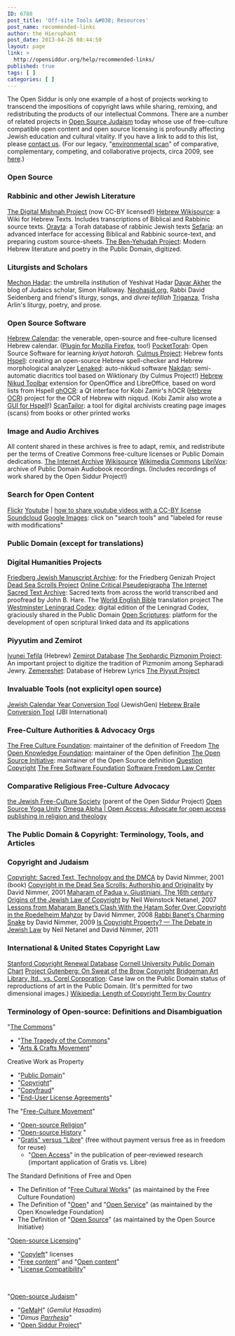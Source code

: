 ```yaml
---
ID: 6788
post_title: 'Off-site Tools &#038; Resources'
post_name: recommended-links
author: the Hierophant
post_date: 2013-04-26 08:44:50
layout: page
link: >
  http://opensiddur.org/help/recommended-links/
published: true
tags: [ ]
categories: [ ]
---
```

<div class="english">
The Open Siddur is only one example of a host of projects working to transcend the impositions of copyright laws while sharing, remixing, and redistributing the products of our intellectual Commons. There are a number of related projects in <a href="https://en.wikipedia.org/wiki/Open_Source_Judaism">Open Source Judaism</a> today whose use of free-culture compatible open content and open source licensing is profoundly affecting Jewish education and cultural vitality. If you have a link to add to this list, please <a href="http://opensiddur.org/contact/">contact us</a>. (For our legacy, "<a href="http://web.archive.org/web/20120708203443/http://wiki.jewishliturgy.org:80/Environmental_Scan">environmental scan</a>" of comparative, complementary, competing, and collaborative projects, circa 2009, see <a href="http://web.archive.org/web/20120708203443/http://wiki.jewishliturgy.org:80/Environmental_Scan">here</a>.)



<h3>Open Source</h3>

<h3>Rabbinic and other Jewish Literature</h3>
<a href="http://www.digitalmishnah.umd.edu/">The Digital Mishnah Project</a> (now CC-BY licensed!)
<a href="http://he.wikisource.org">Hebrew Wikisource</a>: a Wiki for Hebrew Texts. Includes transcriptions of Biblical and Rabbinic source texts.
<a href="https://github.com/MosheWagner/">Orayta</a>: a Torah database of rabbinic Jewish texts
<a href="http://sefaria.org">Sefaria</a>: an advanced interface for accessing Biblical and Rabbinic source-text, and preparing custom source-sheets.
<a href="http://www.benyehuda.org/">The Ben-Yehudah Project</a>: Modern Hebrew literature and poetry in the Public Domain, digitized.


<h3>Liturgists and Scholars</h3>
<a href="http://mechonhadar.org">Mechon Hadar</a>: the umbrella institution of Yeshivat Hadar
<a href="http://web.archive.org/web/20151116213255/http://benabuya.com/">Davar Akher</a> the blog of Judaics scholar, Simon Halloway.
<a href="http://neohasid.org">Neohasid.org</a>, Rabbi David Seidenberg and friend's liturgy, songs, and <em>divrei tefillah</em>
<a href="http://triganza.blogspot.com">Triganza</a>, Trisha Arlin's liturgy, poetry, and prose.


<h3>Open Source Software</h3>
<a href="http://hebcal.com">Hebrew Calendar</a>: the venerable, open-source and free-culture licensed Hebrew calendar. (<a href="https://addons.mozilla.org/en-us/firefox/addon/hebrew-calendar/">Plugin for Mozilla Firefox</a>, too!)
<a href="http://pockettorah.com">PocketTorah</a>: Open Source Software for learning <em>kriyat hatorah</em>.
<a href="http://culmus.sourceforge.net/">Culmus Project</a>: Hebrew fonts
<a href="http://hspell.ivrix.org.il/">Hspell</a>: creating an open-source Hebrew spell-checker and Hebrew morphological analyzer
<a href="https://github.com/dov/lenaked">Lenaked</a>: auto-nikkud software
<a href="http://extensions.openoffice.org/en/project/nakdan-culmus">Nakdan</a>: semi-automatic diacritics tool based on Wiktionary (by Culmus Project!)
<a href="http://extensions.openoffice.org/en/project/hebrew-nikud-toolbar">Hebrew Nikud Toolbar</a> extension for OpenOffice and LibreOffice, based on word lists from Hspell
<a href="https://code.google.com/p/qhocr/">qhOCR</a>: a Qt interface for Kobi Zamir's hOCR (<a href="https://code.google.com/p/hebocr/">Hebrew OCR</a>) project for the OCR of Hebrew with niqqud. (Kobi Zamir also wrote a <a href="http://hspell-gui.sourceforge.net/">GUI for Hspell</a>!)
<a href="http://scantailor.org/downloads/">ScanTailor</a>: a tool for digital archivists creating page images (scans) from books or other printed works


<h3>Image and Audio Archives</h3>
All content shared in these archives is free to adapt, remix, and redistribute per the terms of Creative Commons free-culture licenses or Public Domain dedications.
<a href="http://archive.org/index.php">The Internet Archive</a>
<a href="http://wikisource.org">Wikisource</a>
<a href="http://commons.wikimedia.org/wiki/Main_Page">Wikimedia Commons</a>
<a href="http://librivox.org">LibriVox</a>: archive of Public Domain Audiobook recordings. (Includes recordings of work shared by the Open Siddur Project!)


<h3>Search for Open Content</h3>
<a href="http://www.flickr.com/search/?q=+&amp;l=commderiv&amp;ct=0">Flickr</a>
<a href="http://www.youtube.com/results?filters=creativecommons&amp;search_query=creativecommons&amp;lclk=creativecommons">Youtube</a> | <a href="http://web.archive.org/web/20160304063620/http://www.wikihow.com/Change-the-License-of-a-YouTube-Video-to-Creative-Commons-Attribution">how to share youtube videos with a CC-BY license</a>
<a href="https://soundcloud.com">Soundcloud</a>
<a href="https://www.google.com/search?q=open+siddur&amp;newwindow=1&amp;safe=off&amp;tbm=isch&amp;tbs=sur:fmc">Google Images</a>: click on "search tools" and "labeled for reuse with modifications"




<h3>Public Domain (except for translations)</h3>

<h3>Digital Humanities Projects</h3>
<a href="http://jewishmanuscripts.org">Friedberg Jewish Manuscript Archive</a>: for the Friedberg Genizah Project
<a href="http://www.deadseascrolls.org.il/explore-the-archive">Dead Sea Scrolls Project</a>
<a href="http://ocp.stfx.ca/">Online Critical Pseudepigrapha</a>
<a href="http://www.sacred-texts.com">The Internet Sacred Text Archive</a>: Sacred texts from across the world transcribed and proofread by John B. Hare.
The <a href="http://ebible.org/web/">World English Bible</a> translation project
The <a href="http://tanach.us/">Westminster Leningrad Codex</a>: digital edition of the Leningrad Codex, graciously shared in the Public Domain
<a href="http://openscriptures.org/">Open Scriptures</a>: platform for the development of open scriptural linked data and its applications


<h3>Piyyutim and Zemirot</h3>
<a href="http://www.tefila.org/">Iyunei Tefila</a> (Hebrew)
<a href="http://zemirotdatabase.org">Zemirot Database</a>
<a href="http://www.pizmonim.com/">The Sephardic Pizmonim Project</a>: An important project to digitize the tradition of Pizmonim among Sepharadi Jewry.
<a href="http://www.zemereshet.co.il/">Zemereshet</a>: Database of Hebrew Lyrics
<a href="http://www.piyut.org.il/">The Piyyut Project</a>


<h3>Invaluable Tools (not explicityl open source)</h3>
<a href="http://www.jewishgen.org/infofiles/m_jyear.htm">Jewish Calendar Year Conversion Tool</a> (JewishGen)
<a href="http://www.jbilibrary.org/BrailleLibrary/utf_trans.php">Hebrew Braile Conversion Tool</a> (JBI International)




<h3>Free-Culture Authorities &amp; Advocacy Orgs</h3>

<a href="http://freeculture.org">The Free Culture Foundation</a>: maintainer of the definition of Freedom
<a href="http://us.okfn.org">The Open Knowledge Foundation</a>: maintainer of the Open definition
<a href="http://opensource.org">The Open Source Initiative</a>: maintainer of the Open Source definition
<a href="http://questioncopyright.org">Question Copyright</a>
<a href="http://www.fsf.org">The Free Software Foundation</a>
<a href="https://www.softwarefreedom.org">Software Freedom Law Center</a>

<h3>Comparative Religious Free-Culture Advocacy</h3>

<a href="http://jewishfreeculture.org">the Jewish Free-Culture Society</a> (parent of the Open Siddur Project)
<a href="http://web.archive.org/web/20141218125254/http://yogaunity.org/">Open Source Yoga Unity</a>
<a href="http://oaopenaccess.wordpress.com/">Omega Alpha | Open Access: Advocate for open access publishing in religion and theology</a>




<h3>The Public Domain &amp; Copyright: Terminology, Tools, and Articles</h3>

<h3>Copyright and Judaism</h3>
<a href="http://books.google.com/books?id=tjySDXtoCgwC">Copyright: Sacred Text, Technology and the DMCA</a> by David Nimmer, 2001 (book)
<a href="http://opensiddur.org/wp-content/uploads/2013/04/David-Nimmer-Copyright-in-the-Dead-Sea-Scrolls-Authorship-and-Originality-Houston-Law-Review-v38-Houston-Law-Review-n1-2001-rev.1.pdf">Copyright in the Dead Sea Scrolls: Authorship and Originality</a> by David Nimmer, 2001
<a href="http://opensiddur.org/wp-content/uploads/2013/04/Neil-Weinstock-Netanel-Maharam-of-Padua-v.-Giustiniani-The-16th-century-Origins-of-the-Jewish-Law-of-Copyright-Houston-Law-Review-v44-2007.pdf">Maharam of Padua v. Giustiniani, The 16th century Origins of the Jewish Law of Copyright</a> by Neil Weinstock Netanel, 2007
<a href="http://opensiddur.org/wp-content/uploads/2013/04/David-Nimmer-Lessons-from-Maharam-Banet’s-Clash-with-the-Ḥatam-Sofer-Over-Copyright-in-the-Roedelheim-Maḥzor-2008.pdf">Lessons from Maharam Banet’s Clash With the Ḥatam Sofer Over Copyright in the Roedelheim Maḥzor</a> by David Nimmer, 2008
<a href="http://opensiddur.org/wp-content/uploads/2013/04/David-Nimmer-Rabbi-Banets-Charming-Snake-Hakirah-the-Flatbush-Journal-of-Jewish-Law-and-Thought-v8-2009.pdf">Rabbi Banet's Charming Snake</a> by David Nimmer, 2009
<a href="http://opensiddur.org/wp-content/uploads/2013/04/Netanel-and-Nimmer-Is-Copyright-Property-The-Debate-in-Jewish-Law-Theoretical-Inquiries-in-Law-v12217-2011.pdf">Is Copyright Property? — The Debate in Jewish Law</a> by Neil Netanel and David Nimmer, 2011



<h3>International &amp; United States Copyright Law</h3>
<a href="http://collections.stanford.edu/copyrightrenewals/bin/search/simple">Stanford Copyright Renewal Database</a>
<a href="http://copyright.cornell.edu/resources/publicdomain.cfm">Cornell University Public Domain Chart</a>
<a href="http://web.archive.org/web/20170706045419/http://www.gutenberg.org/wiki/Gutenberg:No_Sweat_of_the_Brow_Copyright">Project Gutenberg: On Sweat of the Brow Copyright</a>
<a href="https://www.law.cornell.edu/copyright/cases/36_FSupp2d_191.htm">Bridgeman Art Library, ltd., vs. Corel Corporation</a>: Case law on the Public Domain status of reproductions of art in the Public Domain. (It's permitted for two dimensional images.)
<a href="http://en.wikipedia.org/wiki/List_of_countries%27_copyright_length">Wikipedia: Length of Copyright Term by Country</a>



<h3>Terminology of Open-source: Definitions and Disambiguation</h3>

"<a href="https://en.wikipedia.org/wiki/Commons">The Commons</a>"
<ul>
	<li>"<a href="https://en.wikipedia.org/wiki/The_Tragedy_of_the_Commons">The Tragedy of the Commons</a>"</li>
	<li>"<a href="https://en.wikipedia.org/wiki/Arts_and_crafts_movement">Arts &amp; Crafts Movement</a>"</li>
</ul>
Creative Work as Property
<ul>
	<li>"<a href="https://en.wikipedia.org/wiki/Public_Domain">Public Domain</a>"</li>
	<li>"<a href="https://en.wikipedia.org/wiki/Copyright">Copyright</a>"</li>
	<li>"<a href="https://en.wikipedia.org/wiki/Copyfraud">Copyfraud</a>"</li>
	<li>"<a href="https://en.wikipedia.org/wiki/End-user_license_agreement">End-User License Agreements</a>"</li>
</ul>
The "<a href="https://en.wikipedia.org/wiki/Free_culture_movement">Free-Culture Movement</a>"
<ul>
	<li>"<a href="https://en.wikipedia.org/wiki/Open_Source_Religion">Open-source Religion</a>"</li>
	<li>"<a href="https://en.wikipedia.org/wiki/Open_source">Open-source History</a> "</li>
	<li>"<a href="http://en.wikipedia.org/wiki/Gratis_versus_libre">Gratis" versus "Libre</a>" (free without payment versus free as in freedom for reuse)
<ul>
	<li>"<a href="http://sparcopen.org/our-work/gratis-and-libre-open-access/">Open Access</a>" in the publication of peer-reviewed research (important application of Gratis vs. Libre)</li>
</ul>
</li>
</ul>
The Standard Definitions of Free and Open
<ul>
	<li>The Definition of "<a href="http://freedomdefined.org/definition">Free Cultural Works</a>" (as maintained by the Free Culture Foundation)</li>
	<li>The Definition of "<a href="http://opendefinition.org/">Open</a>" and "<a href="http://opendefinition.org/ossd/">Open Service</a>" (as maintained by the Open Knowledge Foundation)</li>
	<li>The Definition of "<a href="http://www.opensource.org/docs/osd">Open Source</a>" (as maintained by the Open Source Initiative)</li>
</ul>
"<a href="https://en.wikipedia.org/wiki/Open-source_license">Open-source Licensing</a>"
<ul>
	<li>"<a href="https://en.wikipedia.org/wiki/Copyleft">Copyleft</a>" licenses</li>
	<li>"<a href="https://en.wikipedia.org/wiki/Free_content">Free content</a>" and "<a href="https://en.wikipedia.org/wiki/Open_content">Open content</a>"</li>
	<li>"<a href="https://en.wikipedia.org/wiki/License_compatibility">License Compatibility</a>"</li>
</ul>
&nbsp;

"<a href="https://en.wikipedia.org/wiki/Open_Source_Judaism">Open-source Judaism</a>"
<ul>
	<li>"<a href="https://en.wikipedia.org/wiki/Gemach">GeMaḤ</a>" (<em>Gemilut Ḥasadim</em>)</li>
	<li>"<em>Dimus <a href="http://en.wikipedia.org/wiki/Parrhesia">Parrhesia</a>"</em></li>
	<li>"<a href="https://en.wikipedia.org/wiki/Open_Siddur_Project">Open Siddur Project</a>"</li>
</ul>




</div>